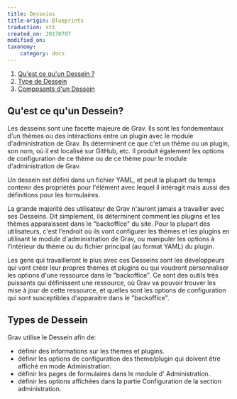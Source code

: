 ```yaml
---
title: Desseins
title-origin: Blueprints
traduction: stt
created_on: 20170707
modified_on: 
taxonomy:
    category: docs
---
```


1. [Qu'est ce qu'un Dessein ?](#what-is-a-blueprint)
1. [Type de Dessein](#types-of-blueprints)
1. [Composants d'un Dessein](#components-of-a-blueprint)

## Qu'est ce qu'un Dessein?

Les desseins sont une facette majeure de Grav. Ils sont les fondementaux d'un thèmes ou des intéractions entre un plugin avec le module d'administration de Grav. Ils déterminent ce que c'et un thème ou un plugin, son nom, où il est localisé sur GitHub, etc. Il produit également les options de configuration de ce thème ou de ce thème pour le module d'administration de Grav. 

Un dessein est défini dans un fichier YAML, et peut la plupart du temps contenir des propriétés pour l'élément avec lequel il intéragit mais aussi des définitions pour les formulaires.

La grande majorité des utilisateur de Grav n'auront jamais a travailler avec ses Desseins. Dit simplement, ils déterminent comment les plugins et les thèmes apparaissent dans le "backoffice" du site. Pour la plupart des utilisateurs,  c'est l'endroit où ils vont configurer les thèmes et les plugins en utilisant le module d'administration de Grav, ou manipuler les options à l'intérieur du thème ou du fichier principal (au format YAML) du plugin.

Les gens qui travailleront le plus avec ces Desseins sont les développeurs qui vont créer leur propres thèmes et plugins ou qui voudront personnaliser les options d'une ressource dans le "backoffice". Ce sont des outils très puissants qui définissent une ressource, où Grav va pouvoir trouver les mise à jour de cette ressource, et quelles sont les options de configuration qui sont susceptibles d'apparaitre dans le "backoffice".

## Types de Dessein

Grav utilise le Dessein afin de:

- définir des informations sur les themes et plugins.
- définir les options de configuration des theme/plugin qui doivent être affiché en mode Administration.
- définir les  pages de formulaires dans le module d' Administration.
- définir les options affichées dans la partie Configuration de la section administration.
